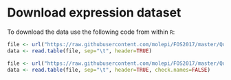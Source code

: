 # Download expression dataset #

To download the data use the following code from within `R`: 

```r
file <- url("https://raw.githubusercontent.com/molepi/FOS2017/master/QuadraticModelsAge/GSE55164_small_RNA_Seq_normalized.txt")
data <- read.table(file, sep="\t", header=TRUE)

file <- url("https://raw.githubusercontent.com/molepi/FOS2017/master/QuadraticModelsAge/FOS_brain_training.txt")
data <- read.table(file, sep="\t", header=TRUE, check.names=FALSE)
```
